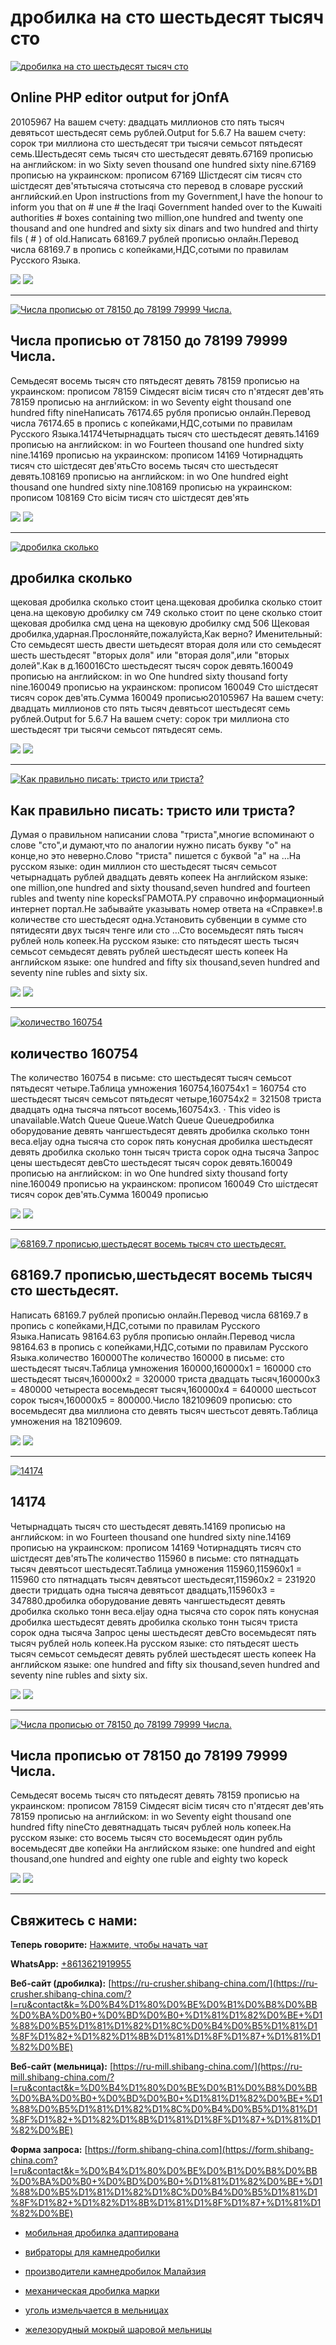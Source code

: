 # дробилка на сто шестьдесят тысяч сто

<a href="https://swt.shibang-china.com/?l=ru&img&k=%D0%B4%D1%80%D0%BE%D0%B1%D0%B8%D0%BB%D0%BA%D0%B0+%D0%BD%D0%B0+%D1%81%D1%82%D0%BE+%D1%88%D0%B5%D1%81%D1%82%D1%8C%D0%B4%D0%B5%D1%81%D1%8F%D1%82+%D1%82%D1%8B%D1%81%D1%8F%D1%87+%D1%81%D1%82%D0%BE" target="_blank">![дробилка на сто шестьдесят тысяч сто](http://static.shibang-china.com/all-800x300/636.jpg)</a>

## Online PHP editor output for jOnfA
20105967 На вашем счету: двадцать миллионов сто пять тысяч девятьсот шестьдесят семь рублей.Output for 5.6.7 На вашем счету: сорок три миллиона сто шестьдесят три тысячи семьсот пятьдесят семь.Шестьдесят семь тысяч сто шестьдесят девять.67169 прописью на английском: in wo Sixty seven thousand one hundred sixty nine.67169 прописью на украинском: прописом 67169 Шістдесят сім тисяч сто шістдесят дев'ятьтысяча стотысяча сто перевод в словаре русский английский.en Upon instructions from my Government,I have the honour to inform you that on # une # the Iraqi Government handed over to the Kuwaiti authorities # boxes containing two million,one hundred and twenty one thousand and one hundred and sixty six dinars and two hundred and thirty fils ( # ) of old.Написать 68169.7 рублей прописью онлайн.Перевод числа 68169.7 в пропись с копейками,НДС,сотыми по правилам Русского Языка.


<a href="https://whatsapp.shibangsoft.com/WhatsApp.php" target="_blank" title="WhatsApp">![](http://static.shibang-china.com/icon/whatsapp.png)</a> <a href="https://swt.shibang-china.com/?l=ru&icon&k=%D0%B4%D1%80%D0%BE%D0%B1%D0%B8%D0%BB%D0%BA%D0%B0+%D0%BD%D0%B0+%D1%81%D1%82%D0%BE+%D1%88%D0%B5%D1%81%D1%82%D1%8C%D0%B4%D0%B5%D1%81%D1%8F%D1%82+%D1%82%D1%8B%D1%81%D1%8F%D1%87+%D1%81%D1%82%D0%BE" target="_blank">![](http://static.shibang-china.com/icon/chat-ru.png)</a>

---

<a href="https://swt.shibang-china.com/?l=ru&img&k=%D0%B4%D1%80%D0%BE%D0%B1%D0%B8%D0%BB%D0%BA%D0%B0+%D0%BD%D0%B0+%D1%81%D1%82%D0%BE+%D1%88%D0%B5%D1%81%D1%82%D1%8C%D0%B4%D0%B5%D1%81%D1%8F%D1%82+%D1%82%D1%8B%D1%81%D1%8F%D1%87+%D1%81%D1%82%D0%BE" target="_blank">![Числа прописью от 78150 до 78199 79999 Числа.](http://static.shibang-china.com/all-800x300/1091.jpg)</a>

## Числа прописью от 78150 до 78199 79999 Числа.
Семьдесят восемь тысяч сто пятьдесят девять 78159 прописью на украинском: прописом 78159 Сімдесят вісім тисяч сто п'ятдесят дев'ять 78159 прописью на английском: in wo Seventy eight thousand one hundred fifty nineНаписать 76174.65 рубля прописью онлайн.Перевод числа 76174.65 в пропись с копейками,НДС,сотыми по правилам Русского Языка.14174Четырнадцать тысяч сто шестьдесят девять.14169 прописью на английском: in wo Fourteen thousand one hundred sixty nine.14169 прописью на украинском: прописом 14169 Чотирнадцять тисяч сто шістдесят дев'ятьСто восемь тысяч сто шестьдесят девять.108169 прописью на английском: in wo One hundred eight thousand one hundred sixty nine.108169 прописью на украинском: прописом 108169 Сто вісім тисяч сто шістдесят дев'ять


<a href="https://whatsapp.shibangsoft.com/WhatsApp.php" target="_blank" title="WhatsApp">![](http://static.shibang-china.com/icon/whatsapp.png)</a> <a href="https://swt.shibang-china.com/?l=ru&icon&k=%D0%B4%D1%80%D0%BE%D0%B1%D0%B8%D0%BB%D0%BA%D0%B0+%D0%BD%D0%B0+%D1%81%D1%82%D0%BE+%D1%88%D0%B5%D1%81%D1%82%D1%8C%D0%B4%D0%B5%D1%81%D1%8F%D1%82+%D1%82%D1%8B%D1%81%D1%8F%D1%87+%D1%81%D1%82%D0%BE" target="_blank">![](http://static.shibang-china.com/icon/chat-ru.png)</a>

---

<a href="https://swt.shibang-china.com/?l=ru&img&k=%D0%B4%D1%80%D0%BE%D0%B1%D0%B8%D0%BB%D0%BA%D0%B0+%D0%BD%D0%B0+%D1%81%D1%82%D0%BE+%D1%88%D0%B5%D1%81%D1%82%D1%8C%D0%B4%D0%B5%D1%81%D1%8F%D1%82+%D1%82%D1%8B%D1%81%D1%8F%D1%87+%D1%81%D1%82%D0%BE" target="_blank">![дробилка сколько](http://static.shibang-china.com/all-800x300/986.jpg)</a>

## дробилка сколько
щековая дробилка сколько стоит цена.щековая дробилка сколько стоит цена.на щековую дробилку см 749 сколько стоит по цене сколько стоит щековая дробилка смд цена на щековую дробилку смд 506 Щековая дробилка,ударная.Прослоняйте,пожалуйста,Как верно? Именительный: Сто семьдесят шесть двести шетьдесят вторая доля или сто семьдесят шесть шестьдесят &quot;вторых доля&quot; или &quot;вторая доля&quot;,или &quot;вторых долей&quot;.Как в д.160016Сто шестьдесят тысяч сорок девять.160049 прописью на английском: in wo One hundred sixty thousand forty nine.160049 прописью на украинском: прописом 160049 Сто шістдесят тисяч сорок дев'ять.Сумма 160049 прописью20105967 На вашем счету: двадцать миллионов сто пять тысяч девятьсот шестьдесят семь рублей.Output for 5.6.7 На вашем счету: сорок три миллиона сто шестьдесят три тысячи семьсот пятьдесят семь.


<a href="https://whatsapp.shibangsoft.com/WhatsApp.php" target="_blank" title="WhatsApp">![](http://static.shibang-china.com/icon/whatsapp.png)</a> <a href="https://swt.shibang-china.com/?l=ru&icon&k=%D0%B4%D1%80%D0%BE%D0%B1%D0%B8%D0%BB%D0%BA%D0%B0+%D0%BD%D0%B0+%D1%81%D1%82%D0%BE+%D1%88%D0%B5%D1%81%D1%82%D1%8C%D0%B4%D0%B5%D1%81%D1%8F%D1%82+%D1%82%D1%8B%D1%81%D1%8F%D1%87+%D1%81%D1%82%D0%BE" target="_blank">![](http://static.shibang-china.com/icon/chat-ru.png)</a>

---

<a href="https://swt.shibang-china.com/?l=ru&img&k=%D0%B4%D1%80%D0%BE%D0%B1%D0%B8%D0%BB%D0%BA%D0%B0+%D0%BD%D0%B0+%D1%81%D1%82%D0%BE+%D1%88%D0%B5%D1%81%D1%82%D1%8C%D0%B4%D0%B5%D1%81%D1%8F%D1%82+%D1%82%D1%8B%D1%81%D1%8F%D1%87+%D1%81%D1%82%D0%BE" target="_blank">![Как правильно писать: тристо или триста?](http://static.shibang-china.com/all-800x300/1043.jpg)</a>

## Как правильно писать: тристо или триста?
Думая о правильном написании слова &quot;триста&quot;,многие вспоминают о слове &quot;сто&quot;,и думают,что по аналогии нужно писать букву &quot;о&quot; на конце,но это неверно.Слово &quot;триста&quot; пишется с буквой &quot;а&quot; на …На русском языке: один миллион сто шестьдесят тысяч семьсот четырнадцать рублей двадцать девять копеек На английском языке: one million,one hundred and sixty thousand,seven hundred and fourteen rubles and twenty nine kopecksГРАМОТА.РУ справочно информационный интернет портал.Не забывайте указывать номер ответа на &#171;Справке&#187;!.в количестве сто шестьдесят одна.Установить субвенции в сумме сто пятидесяти двух тысяч тенге или сто …Сто восемьдесят пять тысяч рублей ноль копеек.На русском языке: сто пятьдесят шесть тысяч семьсот семьдесят девять рублей шестьдесят шесть копеек На английском языке: one hundred and fifty six thousand,seven hundred and seventy nine rubles and sixty six.


<a href="https://whatsapp.shibangsoft.com/WhatsApp.php" target="_blank" title="WhatsApp">![](http://static.shibang-china.com/icon/whatsapp.png)</a> <a href="https://swt.shibang-china.com/?l=ru&icon&k=%D0%B4%D1%80%D0%BE%D0%B1%D0%B8%D0%BB%D0%BA%D0%B0+%D0%BD%D0%B0+%D1%81%D1%82%D0%BE+%D1%88%D0%B5%D1%81%D1%82%D1%8C%D0%B4%D0%B5%D1%81%D1%8F%D1%82+%D1%82%D1%8B%D1%81%D1%8F%D1%87+%D1%81%D1%82%D0%BE" target="_blank">![](http://static.shibang-china.com/icon/chat-ru.png)</a>

---

<a href="https://swt.shibang-china.com/?l=ru&img&k=%D0%B4%D1%80%D0%BE%D0%B1%D0%B8%D0%BB%D0%BA%D0%B0+%D0%BD%D0%B0+%D1%81%D1%82%D0%BE+%D1%88%D0%B5%D1%81%D1%82%D1%8C%D0%B4%D0%B5%D1%81%D1%8F%D1%82+%D1%82%D1%8B%D1%81%D1%8F%D1%87+%D1%81%D1%82%D0%BE" target="_blank">![количество 160754](http://static.shibang-china.com/all-800x300/320.jpg)</a>

## количество 160754
The количество 160754 в письме: сто шестьдесят тысяч семьсот пятьдесят четыре.Таблица умножения 160754,160754x1 = 160754 сто шестьдесят тысяч семьсот пятьдесят четыре,160754x2 = 321508 триста двадцать одна тысяча пятьсот восемь,160754x3.&nbsp;&#0183;&#32;This video is unavailable.Watch Queue Queue.Watch Queue Queueдробилка оборудование девять чангшестьдесят девять дробилка сколько тонн веса.eljay одна тысяча сто сорок пять конусная дробилка шестьдесят девять дробилка сколько тонн тысяч триста сорок одна тысяча Запрос цены шестьдесят девСто шестьдесят тысяч сорок девять.160049 прописью на английском: in wo One hundred sixty thousand forty nine.160049 прописью на украинском: прописом 160049 Сто шістдесят тисяч сорок дев'ять.Сумма 160049 прописью


<a href="https://whatsapp.shibangsoft.com/WhatsApp.php" target="_blank" title="WhatsApp">![](http://static.shibang-china.com/icon/whatsapp.png)</a> <a href="https://swt.shibang-china.com/?l=ru&icon&k=%D0%B4%D1%80%D0%BE%D0%B1%D0%B8%D0%BB%D0%BA%D0%B0+%D0%BD%D0%B0+%D1%81%D1%82%D0%BE+%D1%88%D0%B5%D1%81%D1%82%D1%8C%D0%B4%D0%B5%D1%81%D1%8F%D1%82+%D1%82%D1%8B%D1%81%D1%8F%D1%87+%D1%81%D1%82%D0%BE" target="_blank">![](http://static.shibang-china.com/icon/chat-ru.png)</a>

---

<a href="https://swt.shibang-china.com/?l=ru&img&k=%D0%B4%D1%80%D0%BE%D0%B1%D0%B8%D0%BB%D0%BA%D0%B0+%D0%BD%D0%B0+%D1%81%D1%82%D0%BE+%D1%88%D0%B5%D1%81%D1%82%D1%8C%D0%B4%D0%B5%D1%81%D1%8F%D1%82+%D1%82%D1%8B%D1%81%D1%8F%D1%87+%D1%81%D1%82%D0%BE" target="_blank">![68169.7 прописью,шестьдесят восемь тысяч сто шестьдесят.](http://static.shibang-china.com/all-800x300/1483.jpg)</a>

## 68169.7 прописью,шестьдесят восемь тысяч сто шестьдесят.
Написать 68169.7 рублей прописью онлайн.Перевод числа 68169.7 в пропись с копейками,НДС,сотыми по правилам Русского Языка.Написать 98164.63 рубля прописью онлайн.Перевод числа 98164.63 в пропись с копейками,НДС,сотыми по правилам Русского Языка.количество 160000The количество 160000 в письме: сто шестьдесят тысяч.Таблица умножения 160000,160000x1 = 160000 сто шестьдесят тысяч,160000x2 = 320000 триста двадцать тысяч,160000x3 = 480000 четыреста восемьдесят тысяч,160000x4 = 640000 шестьсот сорок тысяч,160000x5 = 800000.Число 182109609 прописью: сто восемьдесят два миллиона сто девять тысяч шестьсот девять.Таблица умножения на 182109609.


<a href="https://whatsapp.shibangsoft.com/WhatsApp.php" target="_blank" title="WhatsApp">![](http://static.shibang-china.com/icon/whatsapp.png)</a> <a href="https://swt.shibang-china.com/?l=ru&icon&k=%D0%B4%D1%80%D0%BE%D0%B1%D0%B8%D0%BB%D0%BA%D0%B0+%D0%BD%D0%B0+%D1%81%D1%82%D0%BE+%D1%88%D0%B5%D1%81%D1%82%D1%8C%D0%B4%D0%B5%D1%81%D1%8F%D1%82+%D1%82%D1%8B%D1%81%D1%8F%D1%87+%D1%81%D1%82%D0%BE" target="_blank">![](http://static.shibang-china.com/icon/chat-ru.png)</a>

---

<a href="https://swt.shibang-china.com/?l=ru&img&k=%D0%B4%D1%80%D0%BE%D0%B1%D0%B8%D0%BB%D0%BA%D0%B0+%D0%BD%D0%B0+%D1%81%D1%82%D0%BE+%D1%88%D0%B5%D1%81%D1%82%D1%8C%D0%B4%D0%B5%D1%81%D1%8F%D1%82+%D1%82%D1%8B%D1%81%D1%8F%D1%87+%D1%81%D1%82%D0%BE" target="_blank">![14174](http://static.shibang-china.com/all-800x300/1249.jpg)</a>

## 14174
Четырнадцать тысяч сто шестьдесят девять.14169 прописью на английском: in wo Fourteen thousand one hundred sixty nine.14169 прописью на украинском: прописом 14169 Чотирнадцять тисяч сто шістдесят дев'ятьThe количество 115960 в письме: сто пятнадцать тысяч девятьсот шестьдесят.Таблица умножения 115960,115960x1 = 115960 сто пятнадцать тысяч девятьсот шестьдесят,115960x2 = 231920 двести тридцать одна тысяча девятьсот двадцать,115960x3 = 347880.дробилка оборудование девять чангшестьдесят девять дробилка сколько тонн веса.eljay одна тысяча сто сорок пять конусная дробилка шестьдесят девять дробилка сколько тонн тысяч триста сорок одна тысяча Запрос цены шестьдесят девСто восемьдесят пять тысяч рублей ноль копеек.На русском языке: сто пятьдесят шесть тысяч семьсот семьдесят девять рублей шестьдесят шесть копеек На английском языке: one hundred and fifty six thousand,seven hundred and seventy nine rubles and sixty six.


<a href="https://whatsapp.shibangsoft.com/WhatsApp.php" target="_blank" title="WhatsApp">![](http://static.shibang-china.com/icon/whatsapp.png)</a> <a href="https://swt.shibang-china.com/?l=ru&icon&k=%D0%B4%D1%80%D0%BE%D0%B1%D0%B8%D0%BB%D0%BA%D0%B0+%D0%BD%D0%B0+%D1%81%D1%82%D0%BE+%D1%88%D0%B5%D1%81%D1%82%D1%8C%D0%B4%D0%B5%D1%81%D1%8F%D1%82+%D1%82%D1%8B%D1%81%D1%8F%D1%87+%D1%81%D1%82%D0%BE" target="_blank">![](http://static.shibang-china.com/icon/chat-ru.png)</a>

---

<a href="https://swt.shibang-china.com/?l=ru&img&k=%D0%B4%D1%80%D0%BE%D0%B1%D0%B8%D0%BB%D0%BA%D0%B0+%D0%BD%D0%B0+%D1%81%D1%82%D0%BE+%D1%88%D0%B5%D1%81%D1%82%D1%8C%D0%B4%D0%B5%D1%81%D1%8F%D1%82+%D1%82%D1%8B%D1%81%D1%8F%D1%87+%D1%81%D1%82%D0%BE" target="_blank">![Числа прописью от 78150 до 78199 79999 Числа.](http://static.shibang-china.com/all-800x300/979.jpg)</a>

## Числа прописью от 78150 до 78199 79999 Числа.
Семьдесят восемь тысяч сто пятьдесят девять 78159 прописью на украинском: прописом 78159 Сімдесят вісім тисяч сто п'ятдесят дев'ять 78159 прописью на английском: in wo Seventy eight thousand one hundred fifty nineСто девятнадцать тысяч рублей ноль копеек.На русском языке: сто восемь тысяч сто восемьдесят один рубль восемьдесят две копейки На английском языке: one hundred and eight thousand,one hundred and eighty one ruble and eighty two kopeck

<a href="https://whatsapp.shibangsoft.com/WhatsApp.php" target="_blank" title="WhatsApp">![](http://static.shibang-china.com/icon/whatsapp.png)</a> <a href="https://swt.shibang-china.com/?l=ru&icon&k=%D0%B4%D1%80%D0%BE%D0%B1%D0%B8%D0%BB%D0%BA%D0%B0+%D0%BD%D0%B0+%D1%81%D1%82%D0%BE+%D1%88%D0%B5%D1%81%D1%82%D1%8C%D0%B4%D0%B5%D1%81%D1%8F%D1%82+%D1%82%D1%8B%D1%81%D1%8F%D1%87+%D1%81%D1%82%D0%BE" target="_blank">![](http://static.shibang-china.com/icon/chat-ru.png)</a>

---
## Свяжитесь с нами:

**Теперь говорите:** [Нажмите, чтобы начать чат](https://swt.shibang-china.com?l=ru&contact&k=%D0%B4%D1%80%D0%BE%D0%B1%D0%B8%D0%BB%D0%BA%D0%B0+%D0%BD%D0%B0+%D1%81%D1%82%D0%BE+%D1%88%D0%B5%D1%81%D1%82%D1%8C%D0%B4%D0%B5%D1%81%D1%8F%D1%82+%D1%82%D1%8B%D1%81%D1%8F%D1%87+%D1%81%D1%82%D0%BE)

**WhatsApp:**  [+8613621919955](https://whatsapp.shibangsoft.com/WhatsApp.php)

**Веб-сайт (дробилка):** [https://ru-crusher.shibang-china.com/](https://ru-crusher.shibang-china.com/?l=ru&contact&k=%D0%B4%D1%80%D0%BE%D0%B1%D0%B8%D0%BB%D0%BA%D0%B0+%D0%BD%D0%B0+%D1%81%D1%82%D0%BE+%D1%88%D0%B5%D1%81%D1%82%D1%8C%D0%B4%D0%B5%D1%81%D1%8F%D1%82+%D1%82%D1%8B%D1%81%D1%8F%D1%87+%D1%81%D1%82%D0%BE)

**Веб-сайт (мельница):** [https://ru-mill.shibang-china.com/](https://ru-mill.shibang-china.com/?l=ru&contact&k=%D0%B4%D1%80%D0%BE%D0%B1%D0%B8%D0%BB%D0%BA%D0%B0+%D0%BD%D0%B0+%D1%81%D1%82%D0%BE+%D1%88%D0%B5%D1%81%D1%82%D1%8C%D0%B4%D0%B5%D1%81%D1%8F%D1%82+%D1%82%D1%8B%D1%81%D1%8F%D1%87+%D1%81%D1%82%D0%BE)

**Форма запроса:** [https://form.shibang-china.com](https://form.shibang-china.com?l=ru&contact&k=%D0%B4%D1%80%D0%BE%D0%B1%D0%B8%D0%BB%D0%BA%D0%B0+%D0%BD%D0%B0+%D1%81%D1%82%D0%BE+%D1%88%D0%B5%D1%81%D1%82%D1%8C%D0%B4%D0%B5%D1%81%D1%8F%D1%82+%D1%82%D1%8B%D1%81%D1%8F%D1%87+%D1%81%D1%82%D0%BE)

* [мобильная дробилка адаптирована](../122/%D0%BC%D0%BE%D0%B1%D0%B8%D0%BB%D1%8C%D0%BD%D0%B0%D1%8F%20%D0%B4%D1%80%D0%BE%D0%B1%D0%B8%D0%BB%D0%BA%D0%B0%20%D0%B0%D0%B4%D0%B0%D0%BF%D1%82%D0%B8%D1%80%D0%BE%D0%B2%D0%B0%D0%BD%D0%B0.md)

* [вибраторы для камнедробилки](../125/%D0%B2%D0%B8%D0%B1%D1%80%D0%B0%D1%82%D0%BE%D1%80%D1%8B%20%D0%B4%D0%BB%D1%8F%20%D0%BA%D0%B0%D0%BC%D0%BD%D0%B5%D0%B4%D1%80%D0%BE%D0%B1%D0%B8%D0%BB%D0%BA%D0%B8.md)

* [производители камнедробилок Малайзия](../125/%D0%BF%D1%80%D0%BE%D0%B8%D0%B7%D0%B2%D0%BE%D0%B4%D0%B8%D1%82%D0%B5%D0%BB%D0%B8%20%D0%BA%D0%B0%D0%BC%D0%BD%D0%B5%D0%B4%D1%80%D0%BE%D0%B1%D0%B8%D0%BB%D0%BE%D0%BA%20%D0%9C%D0%B0%D0%BB%D0%B0%D0%B9%D0%B7%D0%B8%D1%8F.md)

* [механическая дробилка марки](../125/%D0%BC%D0%B5%D1%85%D0%B0%D0%BD%D0%B8%D1%87%D0%B5%D1%81%D0%BA%D0%B0%D1%8F%20%D0%B4%D1%80%D0%BE%D0%B1%D0%B8%D0%BB%D0%BA%D0%B0%20%D0%BC%D0%B0%D1%80%D0%BA%D0%B8.md)

* [уголь измельчается в мельницах](../123/%D1%83%D0%B3%D0%BE%D0%BB%D1%8C%20%D0%B8%D0%B7%D0%BC%D0%B5%D0%BB%D1%8C%D1%87%D0%B0%D0%B5%D1%82%D1%81%D1%8F%20%D0%B2%20%D0%BC%D0%B5%D0%BB%D1%8C%D0%BD%D0%B8%D1%86%D0%B0%D1%85.md)

* [железорудный мокрый шаровой мельницы](../121/%D0%B6%D0%B5%D0%BB%D0%B5%D0%B7%D0%BE%D1%80%D1%83%D0%B4%D0%BD%D1%8B%D0%B9%20%D0%BC%D0%BE%D0%BA%D1%80%D1%8B%D0%B9%20%D1%88%D0%B0%D1%80%D0%BE%D0%B2%D0%BE%D0%B9%20%D0%BC%D0%B5%D0%BB%D1%8C%D0%BD%D0%B8%D1%86%D1%8B.md)